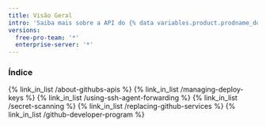 ```yaml
---
title: Visão Geral
intro: 'Saiba mais sobre a API do {% data variables.product.prodname_dotcom %}, proteja suas implementações e junte-se ao Programa de Desenvolvedor do {% data variables.product.prodname_dotcom %}.'
versions:
  free-pro-team: '*'
  enterprise-server: '*'
---
```


### Índice

{% link_in_list /about-githubs-apis %}
{% link_in_list /managing-deploy-keys %}
{% link_in_list /using-ssh-agent-forwarding %}
{% link_in_list /secret-scanning %}
{% link_in_list /replacing-github-services %}
{% link_in_list /github-developer-program %}
